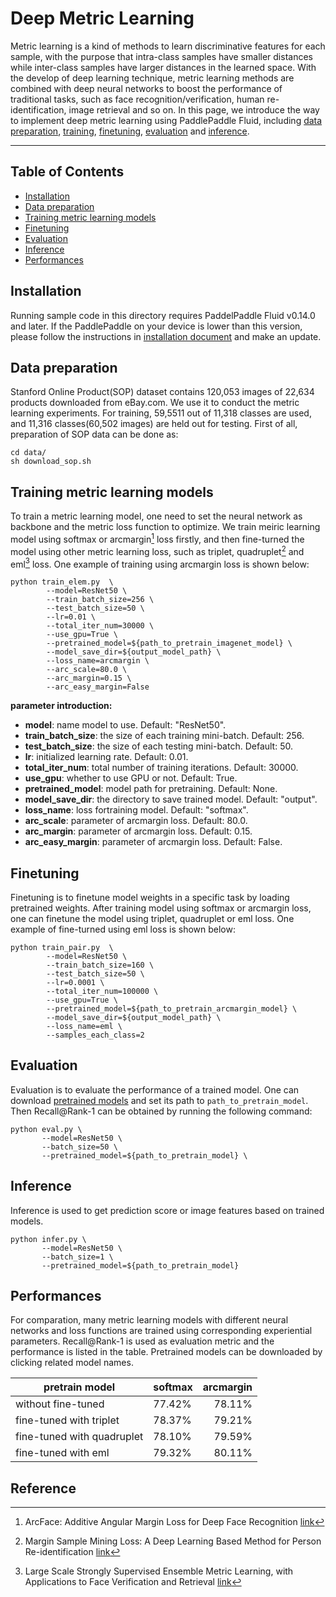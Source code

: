 # Deep Metric Learning
Metric learning is a kind of methods to learn discriminative features for each sample, with the purpose that intra-class samples have smaller distances while inter-class samples have larger distances in the learned space. With the develop of deep learning technique, metric learning methods are combined with deep neural networks to boost the performance of traditional tasks, such as face recognition/verification, human re-identification, image retrieval and so on. In this page, we introduce the way to implement deep metric learning using PaddlePaddle Fluid, including [data preparation](#data-preparation), [training](#training-a-model), [finetuning](#finetuning), [evaluation](#evaluation) and [inference](#inference).

---
## Table of Contents
- [Installation](#installation)
- [Data preparation](#data-preparation)
- [Training metric learning models](#training-a-model)
- [Finetuning](#finetuning)
- [Evaluation](#evaluation)
- [Inference](#inference)
- [Performances](#supported-models)

## Installation

Running sample code in this directory requires PaddelPaddle Fluid v0.14.0 and later. If the PaddlePaddle on your device is lower than this version, please follow the instructions in [installation document](http://www.paddlepaddle.org/docs/develop/documentation/zh/build_and_install/pip_install_cn.html) and make an update.

## Data preparation

Stanford Online Product(SOP) dataset contains 120,053 images of 22,634 products downloaded from eBay.com. We use it to conduct the metric learning experiments. For training, 59,5511 out of 11,318 classes are used, and 11,316 classes(60,502 images) are held out for testing. First of all, preparation of SOP data can be done as:
```
cd data/
sh download_sop.sh
```

## Training metric learning models

To train a metric learning model, one need to set the neural network as backbone and the metric loss function to optimize. We train meiric learning model using softmax or arcmargin[^ref1] loss firstly, and then fine-turned the model using other metric learning loss, such as triplet, quadruplet[^ref2] and eml[^ref3] loss. One example of training using arcmargin loss is shown below:


```
python train_elem.py  \
        --model=ResNet50 \
        --train_batch_size=256 \
        --test_batch_size=50 \
        --lr=0.01 \
        --total_iter_num=30000 \
        --use_gpu=True \
        --pretrained_model=${path_to_pretrain_imagenet_model} \
        --model_save_dir=${output_model_path} \
        --loss_name=arcmargin \
        --arc_scale=80.0 \ 
        --arc_margin=0.15 \
        --arc_easy_margin=False
```
**parameter introduction:**
* **model**: name model to use. Default: "ResNet50".
* **train_batch_size**: the size of each training mini-batch. Default: 256.
* **test_batch_size**: the size of each testing mini-batch. Default: 50.
* **lr**: initialized learning rate. Default: 0.01.
* **total_iter_num**: total number of training iterations. Default: 30000.
* **use_gpu**: whether to use GPU or not. Default: True.
* **pretrained_model**: model path for pretraining. Default: None.
* **model_save_dir**: the directory to save trained model. Default: "output".
* **loss_name**: loss fortraining model. Default: "softmax".
* **arc_scale**: parameter of arcmargin loss. Default: 80.0.
* **arc_margin**: parameter of arcmargin loss. Default: 0.15.
* **arc_easy_margin**: parameter of arcmargin loss. Default: False.

## Finetuning

Finetuning is to finetune model weights in a specific task by loading pretrained weights. After training model using softmax or arcmargin loss, one can finetune the model using triplet, quadruplet or eml loss. One example of fine-turned using eml loss is shown below:

```
python train_pair.py  \
        --model=ResNet50 \
        --train_batch_size=160 \
        --test_batch_size=50 \
        --lr=0.0001 \
        --total_iter_num=100000 \
        --use_gpu=True \
        --pretrained_model=${path_to_pretrain_arcmargin_model} \
        --model_save_dir=${output_model_path} \
        --loss_name=eml \
        --samples_each_class=2
```

## Evaluation
Evaluation is to evaluate the performance of a trained model. One can download [pretrained models](#supported-models) and set its path to ```path_to_pretrain_model```. Then Recall@Rank-1 can be obtained by running the following command:
```
python eval.py \
       --model=ResNet50 \
       --batch_size=50 \
       --pretrained_model=${path_to_pretrain_model} \
```

## Inference
Inference is used to get prediction score or image features based on trained models.
```
python infer.py \
       --model=ResNet50 \
       --batch_size=1 \         
       --pretrained_model=${path_to_pretrain_model}
```

## Performances

For comparation, many metric learning models with different neural networks and loss functions are trained using corresponding experiential parameters. Recall@Rank-1 is used as evaluation metric and the performance is listed in the table. Pretrained models can be downloaded by clicking related model names.

|pretrain model | softmax | arcmargin
|- | - | -:
|without fine-tuned | 77.42% | 78.11%
|fine-tuned with triplet | 78.37% | 79.21%
|fine-tuned with quadruplet | 78.10% | 79.59%
|fine-tuned with eml | 79.32% | 80.11%

## Reference
[^ref1]: ArcFace: Additive Angular Margin Loss for Deep Face Recognition [link](https://arxiv.org/abs/1801.07698)
[^ref2]: Margin Sample Mining Loss: A Deep Learning Based Method for Person Re-identification [link](https://arxiv.org/abs/1710.00478)
[^ref3]: Large Scale Strongly Supervised Ensemble Metric Learning, with Applications to Face Verification and Retrieval [link](https://arxiv.org/abs/1212.6094)
